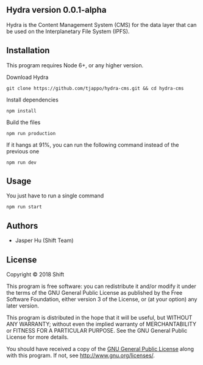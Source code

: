 ## Hydra version 0.0.1-alpha
Hydra is the Content Management System (CMS) for the data layer that can be used on the Interplanetary File System (IPFS).

## Installation

This program requires Node 6+, or any higher version.

Download Hydra
```
git clone https://github.com/tjappo/hydra-cms.git && cd hydra-cms
```

Install dependencies
```
npm install
```

Build the files
```
npm run production
```

If it hangs at 91%, you can run the following command instead of the previous one
```
npm run dev
```

## Usage

You just have to run a single command

```
npm run start
```

## Authors
- Jasper Hu (Shift Team)

## License

Copyright © 2018 Shift

This program is free software: you can redistribute it and/or modify it under the terms of the GNU General Public License as published by the Free Software Foundation, either version 3 of the License, or (at your option) any later version.

This program is distributed in the hope that it will be useful, but WITHOUT ANY WARRANTY; without even the implied warranty of MERCHANTABILITY or FITNESS FOR A PARTICULAR PURPOSE.  See the GNU General Public License for more details.

You should have received a copy of the [GNU General Public License](https://github.com/ShiftNrg/hydra/tree/master/LICENSE) along with this program.  If not, see <http://www.gnu.org/licenses/>.